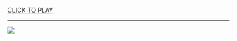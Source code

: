 
<a href="https://premium76.site?title=i.o_games_unblocked_2025&ref=13M">CLICK TO PLAY</a></h3>
<hr>

<a href="https://premium76.site?title=i.o_games_unblocked_2025&ref=13M"><img src="https://clearcache.store/games.png"></a>


